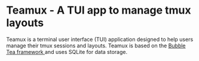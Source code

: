 # Teamux - A TUI app to manage tmux layouts

Teamux is a terminal user interface (TUI) application designed to help users  
manage their tmux sessions and layouts.
Teamux is based on the [ Bubble Tea framework ](https://github.com/charmbracelet/bubbletea) and uses SQLite for data storage.
